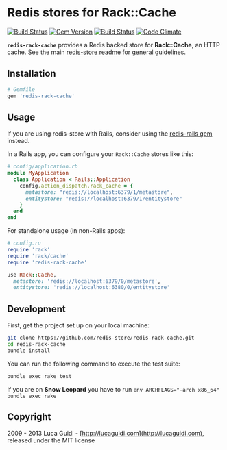 # Redis stores for Rack::Cache

[![Build Status](https://travis-ci.org/redis-store/redis-rack-cache.svg?branch=master)](https://travis-ci.org/redis-store/redis-rack-cache)
[![Gem Version](https://badge.fury.io/rb/redis-rack-cache.png)](http://badge.fury.io/rb/redis-rack-cache) [![Build Status](https://secure.travis-ci.org/redis-store/redis-rack-cache.png?branch=master)](http://travis-ci.org/jodosha/redis-rack-cache?branch=master) [![Code Climate](https://codeclimate.com/github/jodosha/redis-store.png)](https://codeclimate.com/github/redis-store/redis-rack-cache)

__`redis-rack-cache`__ provides a Redis backed store for __Rack::Cache__, an HTTP cache. See the main [redis-store readme](https://github.com/redis-store/redis-store) for general guidelines.

## Installation

```ruby
# Gemfile
gem 'redis-rack-cache'
```

## Usage

If you are using redis-store with Rails, consider using the [redis-rails gem](https://github.com/redis-store/redis-rails) instead.

In a Rails app, you can configure your `Rack::Cache` stores like this:

```ruby
# config/application.rb
module MyApplication
  class Application < Rails::Application
    config.action_dispatch.rack_cache = {
      metastore: "redis://localhost:6379/1/metastore",
      entitystore: "redis://localhost:6379/1/entitystore"
    }
  end
end
```

For standalone usage (in non-Rails apps):

```ruby
# config.ru
require 'rack'
require 'rack/cache'
require 'redis-rack-cache'

use Rack::Cache,
  metastore: 'redis://localhost:6379/0/metastore',
  entitystore: 'redis://localhost:6380/0/entitystore'
```

## Development

First, get the project set up on your local machine:

```bash
git clone https://github.com/redis-store/redis-rack-cache.git
cd redis-rack-cache
bundle install
```

You can run the following command to execute the test suite:

```bash
bundle exec rake test
```

If you are on **Snow Leopard** you have to run `env ARCHFLAGS="-arch x86_64" bundle exec rake`

## Copyright

2009 - 2013 Luca Guidi - [http://lucaguidi.com](http://lucaguidi.com), released under the MIT license
